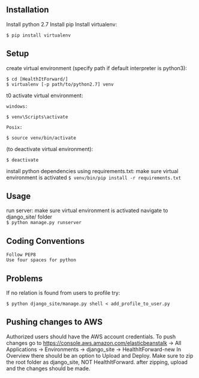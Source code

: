 ## Installation
Install python 2.7
Install pip
Install virtualenv:
```
$ pip install virtualenv
```

## Setup
create virtual environment (specify path if default interpreter is python3):
```
$ cd [HealthItForward/]
$ virtualenv [-p path/to/python2.7] venv  
```

t0 activate virtual environment:

    windows:
```
$ venv\Scripts\activate   
```

    Posix:
```
$ source venv/bin/activate   
```

(to deactivate virtual environment):
```
$ deactivate   
```

install python dependencies using requirements.txt:
    make sure virtual environment is activated
    ```
    $ venv/bin/pip install -r requirements.txt  
    ```


## Usage
  run server:
    make sure virtual environment is activated 
    navigate to django_site/ folder  
    ```
    $ python manage.py runserver  
    ```

## Coding Conventions
    Follow PEP8    
    Use four spaces for python

## Problems
If no relation is found from users to profile try:
```
$ python django_site/manage.py shell < add_profile_to_user.py
```

## Pushing changes to AWS
Authorized users should have the AWS account credentials. To push changes go to https://console.aws.amazon.com/elasticbeanstalk -> All Applications -> Environments -> django_site -> HealthItForward-new 
In Overview there should be an option to Upload and Deploy. Make sure to zip the root folder as django_site, NOT HealthItForward. after zipping, upload and the changes should be made.

